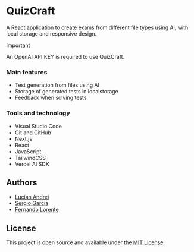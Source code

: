 # QuizCraft

A React application to create exams from different file types using AI, with local storage and responsive design.

> [!IMPORTANT]  
> An OpenAI API KEY is required to use QuizCraft.

### Main features

- Test generation from files using AI
- Storage of generated tests in localstorage
- Feedback when solving tests

### Tools and technology

- Visual Studio Code
- Git and GitHub
- Next.js
- React
- JavaScript
- TailwindCSS
- Vercel AI SDK

## Authors

- [Lucian Andrei](https://github.com/Lucian-UCLM)
- [Sergio García](https://github.com/sergiogarciiam)
- [Fernando Lorente](https://github.com/FerLRT)

## License

This project is open source and available under the [MIT License](./LICENSE).
